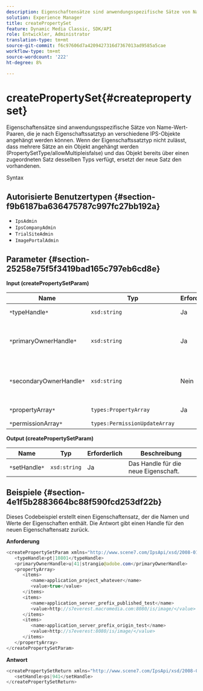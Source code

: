 ```yaml
---
description: Eigenschaftensätze sind anwendungsspezifische Sätze von Name-Wert-Paaren, die je nach Eigenschaftssatztyp an verschiedene IPS-Objekte angehängt werden können. Wenn der Eigenschaftssatztyp nicht zulässt, dass mehrere Sätze an ein Objekt angehängt werden (PropertySetType/allowMultipleisfalse) und das Objekt bereits über einen zugeordneten Satz desselben Typs verfügt, ersetzt der neue Satz den vorhandenen.
solution: Experience Manager
title: createPropertySet
feature: Dynamic Media Classic, SDK/API
role: Entwickler, Administrator
translation-type: tm+mt
source-git-commit: f6c97606d7a4209427316d7367013ad9585a5cae
workflow-type: tm+mt
source-wordcount: '222'
ht-degree: 8%

---
```



# createPropertySet{#createpropertyset}

Eigenschaftensätze sind anwendungsspezifische Sätze von Name-Wert-Paaren, die je nach Eigenschaftssatztyp an verschiedene IPS-Objekte angehängt werden können. Wenn der Eigenschaftssatztyp nicht zulässt, dass mehrere Sätze an ein Objekt angehängt werden (PropertySetType/allowMultipleisfalse) und das Objekt bereits über einen zugeordneten Satz desselben Typs verfügt, ersetzt der neue Satz den vorhandenen.

Syntax

## Autorisierte Benutzertypen {#section-f9b6187ba636475787c997fc27bb192a}

* `IpsAdmin`
* `IpsCompanyAdmin`
* `TrialSiteAdmin`
* `ImagePortalAdmin`

## Parameter {#section-25258e75f5f3419bad165c797eb6cd8e}

**Input (createPropertySetParam)**

| Name | Typ | Erforderlich | Beschreibung |
|---|---|---|---|
| `*`typeHandle`*` | `xsd:string` | Ja | Das Handle zum Eigenschaftssatztyp. |
| `*`primaryOwnerHandle`*` | `xsd:string` | Ja | Das Handle für den primären Eigentümer der festgelegten Eigenschaft. |
| `*`secondaryOwnerHandle`*` | `xsd:string` | Nein | Das Handle für den sekundären Eigentümer der festgelegten Eigenschaft. |
| `*`propertyArray`*` | `types:PropertyArray` | Ja | Das Array der Eigenschaften. |
| `*`permissionArray`*` | `types:PermissionUpdateArray` |  |  |

**Output (createPropertySetParam)**

| Name | Typ | Erforderlich | Beschreibung |
|---|---|---|---|
| `*`setHandle`*` | `xsd:string` | Ja | Das Handle für die neue Eigenschaft. |

## Beispiele {#section-4e1f5b2883664bc88f590fcd253df22b}

Dieses Codebeispiel erstellt einen Eigenschaftensatz, der die Namen und Werte der Eigenschaften enthält. Die Antwort gibt einen Handle für den neuen Eigenschaftensatz zurück.

**Anforderung**

```java
<createPropertySetParam xmlns="http://www.scene7.com/IpsApi/xsd/2008-01-15">
   <typeHandle>pt|10801</typeHandle>
   <primaryOwnerHandle>u|41|strangio@adobe.com</primaryOwnerHandle>
   <propertyArray>
      <items>
         <name>application_project_whatever</name>
         <value>true</value>
      </items>
      <items>
         <name>application_server_prefix_published_test</name>
         <value>http://s7everest.macromedia.com:8080/is/image/</value>
      </items>
      <items>
         <name>application_server_prefix_origin_test</name>
         <value>http://s7everest:8080/is/image/</value>
      </items>
   </propertyArray>
</createPropertySetParam>
```

**Antwort**

```java
<createPropertySetReturn xmlns="http://www.scene7.com/IpsApi/xsd/2008-01-15">
   <setHandle>ps|941</setHandle>
</createPropertySetReturn>
```


